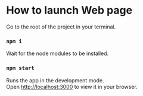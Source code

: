 # How to launch Web page

Go to the root of the project in your terminal.

### `npm i`

Wait for the node modules to be installed.

### `npm start`

Runs the app in the development mode.\
Open [http://localhost:3000](http://localhost:3000) to view it in your browser.
